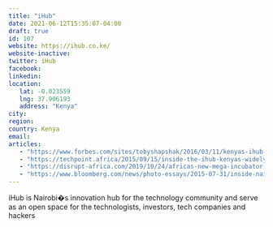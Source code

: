 ```yaml
---
title: "iHub"
date: 2021-06-12T15:35:07-04:00
draft: true
id: 107
website: https://ihub.co.ke/
website-inactive: 
twitter: iHub
facebook: 
linkedin: 
location: 
   lat: -0.023559
   lng: 37.906193
   address: "Kenya"
city: 
region: 
country: Kenya
email: 
articles:
   - "https://www.forbes.com/sites/tobyshapshak/2016/03/11/kenyas-ihub-enters-a-new-chapter/?sh=3add9a8e4f6a"
   - "https://techpoint.africa/2015/09/15/inside-the-ihub-kenyas-widely-acclaimed-tech-headquarters/"
   - "https://disrupt-africa.com/2019/10/24/africas-new-mega-incubator-the-inside-story-of-cchubs-acquisition-of-ihub/"
   - "https://www.bloomberg.com/news/photo-essays/2015-07-31/inside-nairobi-s-tech-ihub"
---
```

iHub is Nairobi�s innovation hub for the technology community and serve as an open space for the technologists, investors, tech companies and hackers   

